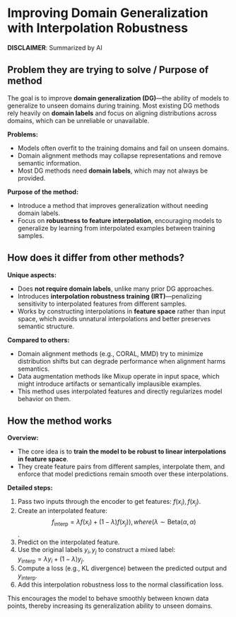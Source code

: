 # Improving Domain Generalization with Interpolation Robustness

**DISCLAIMER**: Summarized by AI

## Problem they are trying to solve / Purpose of method

The goal is to improve **domain generalization (DG)**—the ability of models to generalize to unseen domains during training.
Most existing DG methods rely heavily on **domain labels** and focus on aligning distributions across domains,
which can be unreliable or unavailable.

**Problems:**

- Models often overfit to the training domains and fail on unseen domains.
- Domain alignment methods may collapse representations and remove semantic information.
- Most DG methods need **domain labels**, which may not always be provided.

**Purpose of the method:**

- Introduce a method that improves generalization without needing domain labels.
- Focus on **robustness to feature interpolation**,
encouraging models to generalize by learning from interpolated examples between training samples.

## How does it differ from other methods?

**Unique aspects:**

- Does **not require domain labels**, unlike many prior DG approaches.
- Introduces **interpolation robustness training (IRT)**—penalizing sensitivity to interpolated features from different samples.
- Works by constructing interpolations in **feature space** rather than input space,
which avoids unnatural interpolations and better preserves semantic structure.

**Compared to others:**

- Domain alignment methods (e.g., CORAL, MMD) try to minimize distribution shifts but can degrade performance when alignment harms semantics.
- Data augmentation methods like Mixup operate in input space, which might introduce artifacts or semantically implausible examples.
- This method uses interpolated features and directly regularizes model behavior on them.


## How the method works

**Overview:**

- The core idea is to **train the model to be robust to linear interpolations in feature space**.
- They create feature pairs from different samples, interpolate them, and enforce that model predictions remain smooth over these interpolations.

**Detailed steps:**

1. Pass two inputs through the encoder to get features: $f(x_i), f(x_j)$.
2. Create an interpolated feature:  
   $$f_{\text{interp}} = \lambda f(x_i) + (1 - \lambda) f(x_j) ), where ( \lambda \sim \text{Beta}(\alpha, \alpha)$$.
3. Predict on the interpolated feature.
4. Use the original labels $y_i, y_j$ to construct a mixed label:  
   $y_{\text{interp}} = \lambda y_i + (1 - \lambda) y_j$.
5. Compute a loss (e.g., KL divergence) between the predicted output and $y_{\text{interp}}$.
6. Add this interpolation robustness loss to the normal classification loss.

This encourages the model to behave smoothly between known data points, thereby increasing its generalization ability to unseen domains.
